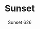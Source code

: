 ---
designer: Alessandro Busana
description: "Sunset%20is%20a%20collection%20of%20lounge%20modular%20seating.%20Sunset%20two-seat%20sofa%20is%20perfect%20to%20enjoy%20sunny%20atmospheres.%20The%20squared%20volume%20in%20polyethylene%20embraces%20the%20wide%20seat%20while%20horizontal%20lines%20run%20along%20the%20outer%20profile.%20Available%20the%20two-seat%20cushion%20upholstered%20with%20water%20resistant%20fabric."
image_primary: img/Sunset-626_01_zoom.jpg
image_secondary: img/Sunset-626_02_zoom.jpg
manufacturer: Pedrali
href: https://www.pedrali.it/en/products/catalog/Lounge-Armchair-SUNSET-626/
subtitle: Sunset 626
title: Sunset
image_thumb: img/Sunset-626_01_cover.jpg
tags: 
  - pedrali
  - lounge-seating
category: lounge-seating
slug: /manufacturers/pedrali/lounge-seating/alessandro-busana-sunset
---